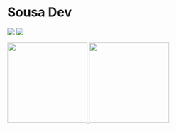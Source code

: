 # Sousa Dev

<a href="https://www.linkedin.com/in/henrique-sousa-95bb03146/" target="_blank"><img src="https://img.shields.io/badge/Henrique Sousa-%230077B5.svg?&style=for-the-badge&logo=linkedin&logoColor=white" ></a>
<a href="https://www.patreon.com/sousadev" target="_blank"><img src="https://img.shields.io/badge/Game & Software Development-critical.svg?&style=for-the-badge&logo=patreon&logoColor=white" ></a>



<a href="https://github.com/sousaUA">
  <img height="180em" src="https://github-readme-stats.vercel.app/api?username=sousaUA&theme=tokyonight&show_icons=true" />
  <img height="180em" src="https://github-readme-stats.vercel.app/api/top-langs/?username=sousaUA&theme=tokyonight&layout=compact" />
</a>

